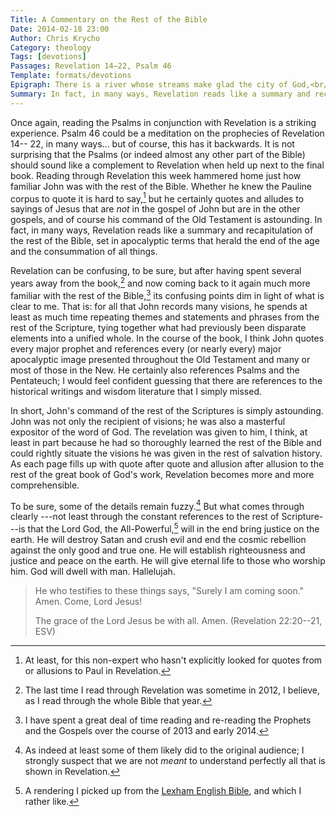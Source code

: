 ```yaml
---
Title: A Commentary on the Rest of the Bible
Date: 2014-02-18 23:00
Author: Chris Krycho
Category: theology
Tags: [devotions]
Passages: Revelation 14–22, Psalm 46
Template: formats/devotions
Epigraph: There is a river whose streams make glad the city of God,<br/>the holy habitation of the Most High. (Psalm 46:4)
Summary: In fact, in many ways, Revelation reads like a summary and recapitulation of the rest of the Bible, set in apocalyptic terms that herald the end of the age and the consummation of all things.
---
```


Once again, reading the Psalms in conjunction with Revelation is a striking
experience. Psalm 46 could be a meditation on the prophecies of Revelation 14--
22, in many ways... but of course, this has it backwards. It is not surprising
that the Psalms (or indeed almost any other part of the Bible) should sound like
a complement to Revelation when held up next to the final book. Reading through
Revelation this week hammered home just how familiar John was with the rest of
the Bible. Whether he knew the Pauline corpus to quote it is hard to say,[^1]
but he certainly quotes and alludes to sayings of Jesus that are *not* in the
gospel of John but are in the other gospels, and of course his command of the
Old Testament is astounding. In fact, in many ways, Revelation reads like a
summary and recapitulation of the rest of the Bible, set in apocalyptic terms
that herald the end of the age and the consummation of all things.

Revelation can be confusing, to be sure, but after having spent several years
away from the book,[^2] and now coming back to it again much more familiar with
the rest of the Bible,[^3] its confusing points dim in light of what is clear to
me. That is: for all that John records many visions, he spends at least as much
time repeating themes and statements and phrases from the rest of the Scripture,
tying together what had previously been disparate elements into a unified whole.
In the course of the book, I think John quotes every major prophet and
references every (or nearly every) major apocalyptic image presented throughout
the Old Testament and many or most of those in the New. He certainly also
references Psalms and the Pentateuch; I would feel confident guessing that there
are references to the historical writings and wisdom literature that I simply
missed.

In short, John's command of the rest of the Scriptures is simply astounding.
John was not only the recipient of visions; he was also a masterful expositor of
the word of God. The revelation was given to him, I think, at least in part
because he had so thoroughly learned the rest of the Bible and could rightly
situate the visions he was given in the rest of salvation history. As each page
fills up with quote after quote and allusion after allusion to the rest of the
great book of God's work, Revelation becomes more and more comprehensible.

To be sure, some of the details remain fuzzy.[^4] But what comes through clearly
---not least through the constant references to the rest of Scripture---is that
the Lord God, the All-Powerful,[^5] will in the end bring justice on the earth.
He will destroy Satan and crush evil and end the cosmic rebellion against the
only good and true one. He will establish righteousness and justice and peace on
the earth. He will give eternal life to those who worship him. God will dwell
with man. Hallelujah.

> He who testifies to these things says, "Surely I am coming soon." Amen. Come,
> Lord Jesus!
>
> The grace of the Lord Jesus be with all. Amen. (Revelation 22:20--21, ESV)

[^1]: At least, for this non-expert who hasn't explicitly looked for quotes from
or allusions to Paul in Revelation.

[^2]: The last time I read through Revelation was sometime in 2012, I believe,
as I read through the whole Bible that year.

[^3]: I have spent a great deal of time reading and re-reading the Prophets and
the Gospels over the course of 2013 and early 2014.

[^4]: As indeed at least some of them likely did to the original audience; I
strongly suspect that we are not *meant* to understand perfectly all that is
shown in Revelation.

[^5]: A rendering I picked up from the [Lexham English Bible](http://lexhamenglishbible.com),
and which I rather like.
